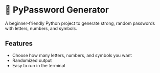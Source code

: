 # 🔐 PyPassword Generator

A beginner-friendly Python project to generate strong, random passwords with letters, numbers, and symbols.

## Features
- Choose how many letters, numbers, and symbols you want
- Randomized output
- Easy to run in the terminal
